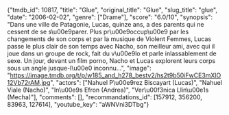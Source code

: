 {"tmdb_id": 10817, "title": "Glue", "original_title": "Glue", "slug_title": "glue", "date": "2006-02-02", "genre": ["Drame"], "score": "6.0/10", "synopsis": "Dans une ville de Patagonie, Lucas, quinze ans, a des parents qui ne cessent de se s\u00e9parer. Plus pr\u00e9occup\u00e9 par les changements de son corps et par la musique de Violent Femmes, Lucas passe le plus clair de son temps avec Nacho, son meilleur ami, avec qui il joue dans un groupe de rock, fait du v\u00e9lo et parle inlassablement de sexe. Un jour, devant un film porno, Nacho et Lucas explorent leurs corps sous un angle jusque-l\u00e0 inconnu...", "image": "https://image.tmdb.org/t/p/w185_and_h278_bestv2/hs2t9b50iFwCE3mXlO12Vb72rAM.jpg", "actors": ["Nahuel P\u00e9rez Biscayart (Lucas)", "Nahuel Viale (Nacho)", "In\u00e9s Efron (Andrea)", "Ver\u00f3nica Llin\u00e1s (Mecha)"], "comments": [], "recommandations_id": [157912, 356200, 83963, 127614], "youtube_key": "aWNVni3DTbg"}
